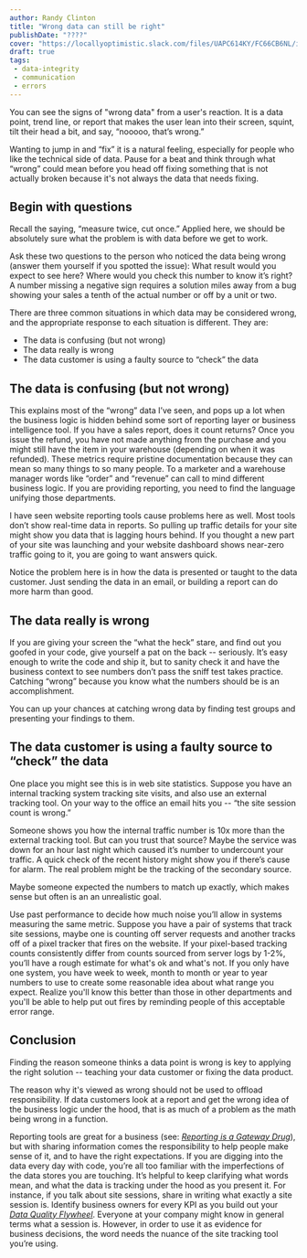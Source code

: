 ```yaml
---
author: Randy Clinton
title: "Wrong data can still be right"
publishDate: "????"
cover: "https://locallyoptimistic.slack.com/files/UAPC614KY/FC66CB6NL/image_from_ios.jpg"
draft: true
tags:
 - data-integrity
 - communication
 - errors
---
```

You can see the signs of "wrong data" from a user's reaction. It is a data point, trend line, or report that makes the user lean into their screen, squint, tilt their head a bit, and say, “nooooo, that’s wrong.”  

Wanting to jump in and “fix” it is a natural feeling, especially for people who like the technical side of data. Pause for a beat and think through what “wrong” could mean before you head off fixing something that is not actually broken because it's not always the data that needs fixing.
<!--more-->

## Begin with questions
Recall the saying, “measure twice, cut once.” Applied here, we should be absolutely sure what the problem is with data before we get to work.

Ask these two questions to the person who noticed the data being wrong (answer them yourself if you spotted the issue): What result would you expect to see here? Where would you check this number to know it’s right? A number missing a negative sign requires a solution miles away from a bug showing your sales a tenth of the actual number or off by a unit or two.

There are three common situations in which data may be considered wrong, and the appropriate response to each situation is different. They are:

<ul>
<li> The data is confusing (but not wrong)
<li> The data really is wrong
<li> The data customer is using a faulty source to “check” the data
</ul>


## The data is confusing (but not wrong)
This explains most of the “wrong” data I’ve seen, and pops up a lot when the business logic is hidden behind some sort of reporting layer or business intelligence tool. If you have a sales report, does it count returns? Once you issue the refund, you have not made anything from the purchase and you might still have the item in your warehouse (depending on when it was refunded). These metrics require pristine documentation because they can mean so many things to so many people. To a marketer and a warehouse manager words like “order” and “revenue” can call to mind different business logic. If you are providing reporting, you need to find the language unifying those departments.

I have seen website reporting tools cause problems here as well. Most tools don’t show real-time data in reports. So pulling up traffic details for your site might show you data that is lagging hours behind. If you thought a new part of your site was launching and your website dashboard shows near-zero traffic going to it, you are going to want answers quick.

Notice the problem here is in how the data is presented or taught to the data customer. Just sending the data in an email, or building a report can do more harm than good.

## The data really is wrong
If you are giving your screen the “what the heck” stare, and find out you goofed in your code, give yourself a pat on the back -- seriously. It’s easy enough to write the code and ship it, but to sanity check it and have the business context to see numbers don’t pass the sniff test takes practice. Catching “wrong” because you know what the numbers should be is an accomplishment.

You can up your chances at catching wrong data by finding test groups and presenting your findings to them.

## The data customer is using a faulty source to “check” the data
One place you might see this is in web site statistics. Suppose you have an internal tracking system tracking site visits, and also use an external tracking tool. On your way to the office an email hits you -- “the site session count is wrong.”

Someone shows you how the internal traffic number is 10x more than the external tracking tool. But can you trust that source? Maybe the service was down for an hour last night which caused it’s number to undercount your traffic. A quick check of the recent history might show you if there’s cause for alarm. The real problem might be the tracking of the secondary source.

Maybe someone expected the numbers to match up exactly, which makes sense but often is an an unrealistic goal. 

Use past performance to decide how much noise you’ll allow in systems measuring the same metric. Suppose you have a pair of systems that track site sessions, maybe one is counting off server requests and another tracks off of a pixel tracker that fires on the website. If your pixel-based tracking counts consistently differ from counts sourced from server logs by 1-2%, you’ll have a rough estimate for what's ok and what's not. If you only have one system, you have week to week, month to month or year to year numbers to use to create some reasonable idea about what range you expect. Realize you'll know this better than those in other departments and you'll be able to help put out fires by reminding people of this acceptable error range.

## Conclusion

Finding the reason someone thinks a data point is wrong is key to applying the right solution -- teaching your data customer or fixing the data product.

The reason why it's viewed as wrong should not be used to offload responsibility. If data customers look at a report and get the wrong idea of the business logic under the hood, that is as much of a problem as the math being wrong in a function.

Reporting tools are great for a business (see: [_Reporting is a Gateway Drug_](https://www.locallyoptimistic.com/post/reporting-is-a-gateway-drug/)), but with sharing information comes the responsibility to help people make sense of it, and to have the right expectations. If you are digging into the data every day with code, you’re all too familiar with the imperfections of the data stores you are touching. It’s helpful to keep clarifying what words mean, and what the data is tracking under the hood as you present it. For instance, if you talk about site sessions, share in writing what exactly a site session is. Identify business owners for every KPI as you build out your [_Data Quality Flywheel_](https://www.locallyoptimistic.com/post/data-dies-in-darkness/). Everyone at your company might know in general terms what a session is. However, in order to use it as evidence for business decisions, the word needs the nuance of the site tracking tool you’re using.
